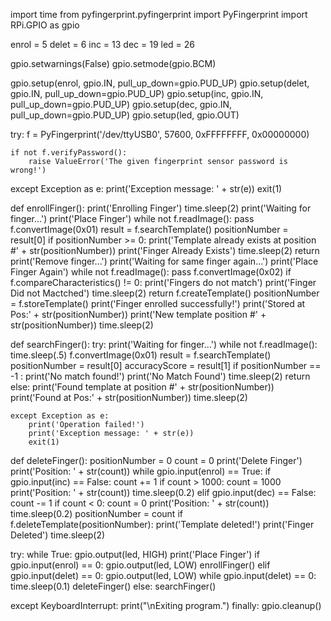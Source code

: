 import time
from pyfingerprint.pyfingerprint import PyFingerprint
import RPi.GPIO as gpio

enrol = 5
delet = 6
inc = 13
dec = 19
led = 26

gpio.setwarnings(False)
gpio.setmode(gpio.BCM)

gpio.setup(enrol, gpio.IN, pull_up_down=gpio.PUD_UP)
gpio.setup(delet, gpio.IN, pull_up_down=gpio.PUD_UP)
gpio.setup(inc, gpio.IN, pull_up_down=gpio.PUD_UP)
gpio.setup(dec, gpio.IN, pull_up_down=gpio.PUD_UP)
gpio.setup(led, gpio.OUT)

try:
    f = PyFingerprint('/dev/ttyUSB0', 57600, 0xFFFFFFFF, 0x00000000)

    if not f.verifyPassword():
        raise ValueError('The given fingerprint sensor password is wrong!')

except Exception as e:
    print('Exception message: ' + str(e))
    exit(1)

def enrollFinger():
    print('Enrolling Finger')
    time.sleep(2)
    print('Waiting for finger...')
    print('Place Finger')
    while not f.readImage():
        pass
    f.convertImage(0x01)
    result = f.searchTemplate()
    positionNumber = result[0]
    if positionNumber >= 0:
        print('Template already exists at position #' + str(positionNumber))
        print('Finger Already Exists')
        time.sleep(2)
        return
    print('Remove finger...')
    print('Waiting for same finger again...')
    print('Place Finger Again')
    while not f.readImage():
        pass
    f.convertImage(0x02)
    if f.compareCharacteristics() != 0:
        print('Fingers do not match')
        print('Finger Did not Mactched')
        time.sleep(2)
        return
    f.createTemplate()
    positionNumber = f.storeTemplate()
    print('Finger enrolled successfully!')
    print('Stored at Pos:' + str(positionNumber))
    print('New template position #' + str(positionNumber))
    time.sleep(2)

def searchFinger():
    try:
        print('Waiting for finger...')
        while not f.readImage():
            time.sleep(.5)
        f.convertImage(0x01)
        result = f.searchTemplate()
        positionNumber = result[0]
        accuracyScore = result[1]
        if positionNumber == -1 :
            print('No match found!')
            print('No Match Found')
            time.sleep(2)
            return
        else:
            print('Found template at position #' + str(positionNumber))
            print('Found at Pos:' + str(positionNumber))
            time.sleep(2)

    except Exception as e:
        print('Operation failed!')
        print('Exception message: ' + str(e))
        exit(1)

def deleteFinger():
    positionNumber = 0
    count = 0
    print('Delete Finger')
    print('Position: ' + str(count))
    while gpio.input(enrol) == True:
        if gpio.input(inc) == False:
            count += 1
            if count > 1000:
                count = 1000
            print('Position: ' + str(count))
            time.sleep(0.2)
        elif gpio.input(dec) == False:
            count -= 1
            if count < 0:
                count = 0
            print('Position: ' + str(count))
            time.sleep(0.2)
    positionNumber = count
    if f.deleteTemplate(positionNumber):
        print('Template deleted!')
        print('Finger Deleted')
        time.sleep(2)

try:
    while True:
        gpio.output(led, HIGH)
        print('Place Finger')
        if gpio.input(enrol) == 0:
            gpio.output(led, LOW)
            enrollFinger()
        elif gpio.input(delet) == 0:
            gpio.output(led, LOW)
            while gpio.input(delet) == 0:
                time.sleep(0.1)
            deleteFinger()
        else:
            searchFinger()

except KeyboardInterrupt:
    print("\nExiting program.")
finally:
    gpio.cleanup()
